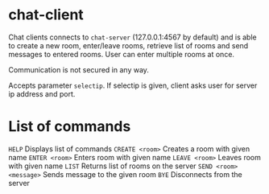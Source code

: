 chat-client
===========
Chat clients connects to `chat-server` (127.0.0.1:4567 by default) and is able to create a new room, enter/leave rooms, retrieve list of rooms and send messages to entered rooms. User can enter multiple rooms at once.

Communication is not secured in any way.

Accepts parameter `selectip`. If selectip is given, client asks user for server ip address and port.

List of commands
===========
`HELP` Displays list of commands
`CREATE <room>` Creates a room with given name
`ENTER <room>` Enters room with given name
`LEAVE <room>` Leaves room with given name
`LIST` Returns list of rooms on the server
`SEND <room> <message>` Sends message to the given room
`BYE` Disconnects from the server
